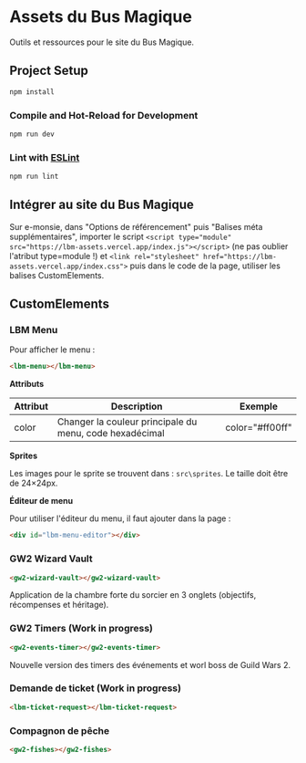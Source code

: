 # Assets du Bus Magique

Outils et ressources pour le site du Bus Magique.

## Project Setup

```sh
npm install
```

### Compile and Hot-Reload for Development

```sh
npm run dev
```

### Lint with [ESLint](https://eslint.org/)

```sh
npm run lint
```

## Intégrer au site du Bus Magique

Sur e-monsie, dans "Options de référencement" puis "Balises méta supplémentaires", importer le script `<script type="module" src="https://lbm-assets.vercel.app/index.js"></script>`
(ne pas oublier l'atribut type=module !) et `<link rel="stylesheet" href="https://lbm-assets.vercel.app/index.css">` puis dans le code de la page, utiliser les balises CustomElements.

## CustomElements

### LBM Menu

Pour afficher le menu :

```html
<lbm-menu></lbm-menu>
```

**Attributs**

| Attribut | Description                                             | Exemple         |
| -------- | ------------------------------------------------------- | --------------- |
| color    | Changer la couleur principale du menu, code hexadécimal | color="#ff00ff" |

**Sprites**

Les images pour le sprite se trouvent dans : `src\sprites`. Le taille doit être de 24&times;24px.

**Éditeur de menu**

Pour utiliser l'éditeur du menu, il faut ajouter dans la page :

```html
<div id="lbm-menu-editor"></div>
```

### GW2 Wizard Vault

```html
<gw2-wizard-vault></gw2-wizard-vault>
```

Application de la chambre forte du sorcier en 3 onglets (objectifs, récompenses et héritage).

### GW2 Timers (Work in progress)

```html
<gw2-events-timer></gw2-events-timer>
```

Nouvelle version des timers des événements et worl boss de Guild Wars 2.

### Demande de ticket (Work in progress)

```html
<lbm-ticket-request></lbm-ticket-request>
```

### Compagnon de pêche

```html
<gw2-fishes></gw2-fishes>
```
